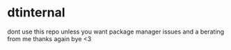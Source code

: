 # dtinternal

dont use this repo unless you want package manager issues and a berating from me thanks again  bye <3

